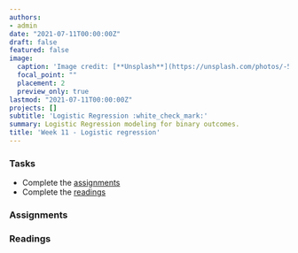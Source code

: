 ```yaml
---
authors:
- admin
date: "2021-07-11T00:00:00Z"
draft: false
featured: false
image:
  caption: 'Image credit: [**Unsplash**](https://unsplash.com/photos/-5nwt_aN2E0)'
  focal_point: ""
  placement: 2
  preview_only: true
lastmod: "2021-07-11T00:00:00Z"
projects: []
subtitle: 'Logistic Regression :white_check_mark:'
summary: Logistic Regression modeling for binary outcomes.
title: 'Week 11 - Logistic regression'
---
```


### Tasks


- Complete the [assignments](/post/10-week/#assignments)
- Complete the [readings](/post/10-week/#readings)

### Assignments

### Readings